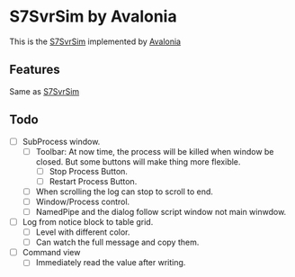 # S7SvrSim by Avalonia

This is the [S7SvrSim](https://github.com/newbienewbie/S7SvrSim) implemented by [Avalonia](https://github.com/AvaloniaUI/Avalonia)

## Features

Same as [S7SvrSim](https://github.com/newbienewbie/S7SvrSim)

## Todo

- [ ] SubProcess window.
  - [ ] Toolbar: At now time, the process will be killed when window be closed. But some buttons will make thing more flexible.
    - [ ] Stop Process Button.
    - [ ] Restart Process Button.
  - [ ] When scrolling the log can stop to scroll to end.
  - [ ] Window/Process control.
  - [ ] NamedPipe and the dialog follow script window not main winwdow.
- [ ] Log from notice block to table grid.
  - [ ] Level with different color.
  - [ ] Can watch the full message and copy them.
- [ ] Command view
  - [ ] Immediately read the value after writing.
